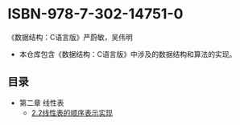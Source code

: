 # ISBN-978-7-302-14751-0
《数据结构：C语言版》严蔚敏，吴伟明

* 本仓库包含《数据结构：C语言版》中涉及的数据结构和算法的实现。

## 目录

* 第二章 线性表
  * [2.2线性表的顺序表示实现](https://github.com/HIbian/ISBN-978-7-302-14751-0/tree/master/Capter2%20%E7%BA%BF%E6%80%A7%E8%A1%A8/2.2%E7%BA%BF%E6%80%A7%E8%A1%A8%E7%9A%84%E9%A1%BA%E5%BA%8F%E8%A1%A8%E7%A4%BA%E5%AE%9E%E7%8E%B0)
